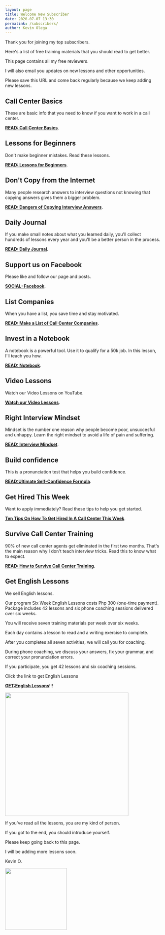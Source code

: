 ```yaml
--- 
layout: page
title: Welcome New Subscriber
date: 2020-07-07 13:30
permalink: /subscribers/ 
author: Kevin Olega 
--- 
```

Thank you for joining my top subscribers.

Here's a list of free training materials that you should read to get better.

This page contains all my free reviewers.

I will also email you updates on new lessons and other opportunities.

Please save this URL and come back regularly because we keep adding new lessons.

## Call Center Basics

These are basic info that you need to know if you want to work in a call center.

**[READ: Call Center Basics](https://callcentertrainingtips.com/basics/)**.


## Lessons for Beginners

Don't make beginner mistakes. Read these lessons.

**[READ: Lessons for Beginners](https://callcentertrainingtips.com/beginner/)**.

## Don't Copy from the Internet

Many people research answers to interview questions not knowing that copying answers gives them a bigger problem.

**[READ: Dangers of Copying Interview Answers](https://callcentertrainingtips.com/copycat/)**.

## Daily Journal

If you make small notes about what you learned daily, you'll collect hundreds of lessons every year and you'll be a better person in the process.

**[READ: Daily Journal](https://callcentertrainingtips.com/write-journal/)**.

## Support us on Facebook

Please like and follow our page and posts.

**[SOCIAL: Facebook](https://www.facebook.com/callcentertrainingtips/inbox/)**.

## List Companies

When you have a list, you save time and stay motivated. 

**[READ: Make a List of Call Center Companies](https://callcentertrainingtips.com/list-companies/)**.

## Invest in a Notebook

A notebook is a powerful tool. Use it to qualify for a 50k job. In this lesson, I'll teach you how.

**[READ: Notebook](https://callcentertrainingtips.com/notebook)**.

## Video Lessons

Watch our Video Lessons on YouTube.

**[Watch our Video Lessons](https://www.youtube.com/user/CCTTshow)**.

## Right Interview Mindset

Mindset is the number one reason why people become poor, unsuccesful and unhappy. Learn the right mindset to avoid a life of pain and suffering.

**[READ: Interview Mindset](https://callcentertrainingtips.com/interview-mind/)**.

## Build confidence

This is a pronunciation test that helps you build confidence.

**[READ:Ultimate Self-Confidence Formula](https://callcentertrainingtips.com/confidence-formula/)**.

## Get Hired This Week

Want to apply immediately? Read these tips to help you get started. 

**[Ten Tips On How To Get Hired In A Call Center This Week](https://callcentertrainingtips.com/ten-tips-to-get-hired-in-a-call-center-this-week/)**.

## Survive Call Center Training

90% of new call center agents get eliminated in the first two months. That's the main reason why I don't teach interview tricks. Read this to know what to expect.

**[READ: How to Survive Call Center Training](https://callcentertrainingtips.com/survivetrain/)**.

## Get English Lessons

We sell English lessons.

Our program Six Week English Lessons costs Php 300 (one-time payment). Package includes 42 lessons and six phone coaching sessions delivered over six weeks.

You will receive seven training materials per week over six weeks.

Each day contains a lesson to read and a writing exercise to complete.

After you completes all seven activities, we will call you for coaching.

During phone coaching, we discuss your answers, fix your grammar, and correct your pronunciation errors.

If you participate, you get 42 lessons and six coaching sessions.

Click the link to get English Lessons


**[GET:English Lessons](https://callcentertrainingtips.com/6WEL250/)**!!!

<img src="{{ site.url }}/assets/img/2020-07-01-three-hundred.JPG" width="400">

If you've read all the lessons, you are my kind of person.

If you got to the end, you should introduce yourself.

Please keep going back to this page.

I will be adding more lessons soon.

Kevin O.

<img src="{{ site.url }}/assets/img/2019-07-Kevin-Gray.jpg" width="200">